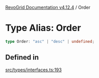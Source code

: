 [RevoGrid Documentation v4.12.4](README.md) / Order

# Type Alias: Order

```ts
type Order: "asc" | "desc" | undefined;
```

## Defined in

[src/types/interfaces.ts:193](https://github.com/revolist/revogrid/blob/648f56ecfc5430eb0184373ea33dd565a6a33bb9/src/types/interfaces.ts#L193)
